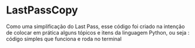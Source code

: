 # LastPassCopy
Como uma simplificação do Last Pass, esse código foi criado na intenção de colocar em prática alguns tópicos e itens da linguagem Python, ou seja
: código simples que funciona e roda no terminal
